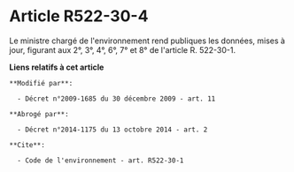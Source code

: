 # Article R522-30-4

Le ministre chargé de l'environnement rend publiques les données, mises à jour, figurant aux 2°, 3°, 4°, 6°, 7° et 8° de
l'article R. 522-30-1.

**Liens relatifs à cet article**

	**Modifié par**:

	  - Décret n°2009-1685 du 30 décembre 2009 - art. 11

	**Abrogé par**:

	  - Décret n°2014-1175 du 13 octobre 2014 - art. 2

	**Cite**:

	  - Code de l'environnement - art. R522-30-1

